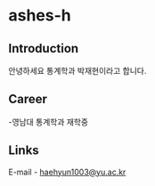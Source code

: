 # ashes-h

## Introduction
안녕하세요
통계학과 박재현이라고 합니다.

## Career
-영남대 통계학과 재학중

## Links
E-mail - haehyun1003@yu.ac.kr
